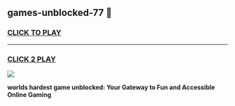 
## games-unblocked-77 👋
<h3>
<a href="https://premium.freeplayer.one?title=games-unblocked-77&ref=14F">CLICK TO PLAY</a></h3>
<hr>

<h3>
<a href="https://premium.freeplayer.one?title=games-unblocked-77&ref=14F">CLICK 2 PLAY</a>
  
</h3>

<a href="https://premium.freeplayer.one?title=games-unblocked-77&ref=12F/"><img src="https://clearcache.store/games.png"></a>


**worlds hardest game unblocked: Your Gateway to Fun and Accessible Online Gaming**
